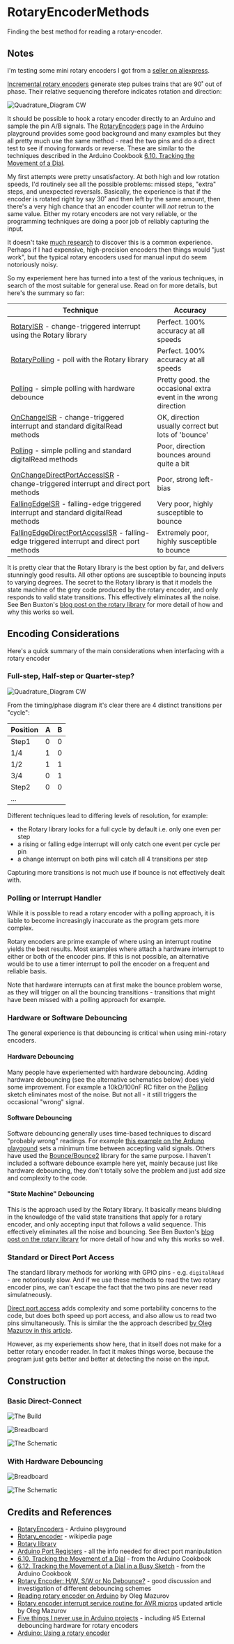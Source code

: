 # RotaryEncoderMethods

Finding the best method for reading a rotary-encoder.

## Notes

I'm testing some mini rotary encoders I got from a
[seller on aliexpress](http://www.aliexpress.com/item/10-pcs-Handle-Length-15MM-EC12-E12-Audio-Encoder-360-Degree-Rotary-Encoder-Tripod/32308666522.html).

[Incremental rotary encoders](https://en.wikipedia.org/wiki/Rotary_encoder#Incremental_rotary_encoder)
generate step pulses trains that are 90˚ out of phase. Their relative sequencing therefore indicates rotation and direction:

![Quadrature_Diagram CW](https://upload.wikimedia.org/wikipedia/en/6/68/Quadrature_Diagram.svg)

It should be possible to hook a rotary encoder directly to an Arduino and sample the pin A/B signals.
The [RotaryEncoders](http://playground.arduino.cc/Main/RotaryEncoders)
page in the Arduino playground provides some good background and many examples
but they all pretty much use the same method - read the two pins and do a direct test to see if moving forwards or reverse.
These are similar to the techniques described in the Arduino Cookbook
[6.10. Tracking the Movement of a Dial](http://www.amazon.com/gp/product/1449313876/ref=as_li_tl?ie=UTF8&camp=1789&creative=390957&creativeASIN=1449313876&linkCode=as2&tag=itsaprli-20&linkId=5F6YF3D5RCEZYXUU).

My first attempts were pretty unsatisfactory.
At both high and low rotation speeds, I'd routinely see all the possible problems: missed steps, "extra" steps, and unexpected reversals.
Basically, the experience is that if the encoder is rotated right by say 30˚ and then left by the same amount, then there's a very high chance
that an encoder counter will *not* retrun to the same value.
Either my rotary encoders are not very reliable, or the programming techniques are doing a poor job of reliably capturing the input.

It doesn't take [much research](https://hifiduino.wordpress.com/2010/10/20/rotaryencoder-hw-sw-no-debounce/) to discover this is a common experience.
Perhaps if I had expensive, high-precision encoders then things would "just work", but the typical rotary encoders used for manual
input do seem notoriously noisy.

So my experiement here has turned into a test of the various techniques, in search of the most suitable for general use.
Read on for more details, but here's the summary so far:

| Technique | Accuracy                                                                                                        |
|-----------|-----------------------------------------------------------------------------------------------------------------|
| [RotaryISR](./RotaryISR) - change-triggered interrupt using the Rotary library | Perfect. 100% accuracy at all speeds       |
| [RotaryPolling](./RotaryPolling) - poll with the Rotary library | Perfect. 100% accuracy at all speeds                      |
| [Polling](./Polling) - simple polling with hardware debounce | Pretty good. the occasional extra event in the wrong direction |
| [OnChangeISR](./OnChangeISR) - change-triggered interrupt and standard digitalRead methods | OK, direction usually correct but lots of 'bounce' |
| [Polling](./Polling) - simple polling and standard digitalRead methods | Poor, direction bounces around quite a bit |
| [OnChangeDirectPortAccessISR](./OnChangeDirectPortAccessISR) - change-triggered interrupt and direct port methods | Poor, strong left-bias |
| [FallingEdgeISR](./FallingEdgeISR) - falling-edge triggered interrupt and standard digitalRead methods | Very poor, highly susceptible to bounce |
| [FallingEdgeDirectPortAccessISR](./FallingEdgeDirectPortAccessISR) - falling-edge triggered interrupt and direct port methods | Extremely poor, highly susceptible to bounce |

It is pretty clear that the Rotary library is the best option by far, and delivers stunningly good results.
All other options are susceptible to bouncing inputs to varying degrees.
The secret to the Rotary library is that it models the state machine of the grey code produced by the rotary encoder,
and only responds to valid state transitions. This effectively eliminates all the noise.
See Ben Buxton's [blog post on the rotary library](http://www.buxtronix.net/2011/10/rotary-encoders-done-properly.html)
for more detail of how and why this works so well.

## Encoding Considerations

Here's a quick summary of the main considerations when interfacing with a rotary encoder

### Full-step, Half-step or Quarter-step?

![Quadrature_Diagram CW](https://upload.wikimedia.org/wikipedia/en/6/68/Quadrature_Diagram.svg)

From the timing/phase diagram it's clear there are 4 distinct transitions per "cycle":

| Position | A | B |
|----------|---|---|
| Step1    | 0 | 0 |
|  1/4     | 1 | 0 |
|  1/2     | 1 | 1 |
|  3/4     | 0 | 1 |
| Step2    | 0 | 0 |
| ...      |   |   |

Different techniques lead to differing levels of resolution, for example:
* the Rotary library looks for a full cycle by default i.e. only one even per step
* a rising or falling edge interrupt will only catch one event per cycle per pin
* a change interrupt on both pins will catch all 4 transitions per step

Capturing more transitions is not much use if bounce is not effectively dealt with.

### Polling or Interrupt Handler

While it is possible to read a rotary encoder with a polling approach, it is liable to become increasingly inaccurate as the program gets more complex.

Rotary encoders are prime example of where using an interrupt routine yields the best results.
Most examples where attach a hardware interrupt to either or both of the encoder pins.
If this is not possible, an alternative would be to use a timer interrupt to
poll the encoder on a frequent and reliable basis.

Note that hardware interrupts can at first make the bounce problem worse, as they will trigger on all the bouncing transitions -
transitions that might have been missed with a polling approach for example.

### Hardware or Software Debouncing

The general experience is that debouncing is critical when using mini-rotary encoders.

#### Hardware Debouncing
Many people have experiemented with hardware debouncing.
Adding hardware debouncing (see the alternative schematics below) does yield some improvement.
For example a 10kΩ/100nF RC filter on the [Polling](./Polling) sketch eliminates most of the noise. But not all -
it still triggers the occasional "wrong" signal.

#### Software Debouncing

Software debouncing generally uses time-based techniques to discard "probably wrong" readings.
For example
[this example on the Arduno playgound](http://playground.arduino.cc/Main/RotaryEncoders#Example16)
sets a minimum time between accepting valid signals.
Others have used the [Bounce/Bounce2](https://github.com/thomasfredericks/Bounce2) library for the same purpose.
I haven't included a software debounce example here yet, mainly because just like hardware debouncing, they don't totally solve the problem
and just add size and complexity to the code.

#### "State Machine" Debouncing

This is the approach used by the Rotary library.
It basically means biulding in the knowledge of the valid state transitions that apply for a rotary encoder, and only accepting
input that follows a valid sequence. This effectively eliminates all the noise and bouncing.
See Ben Buxton's [blog post on the rotary library](http://www.buxtronix.net/2011/10/rotary-encoders-done-properly.html)
for more detail of how and why this works so well.

### Standard or Direct Port Access

The standard library methods for working with GPIO pins - e.g. `digitalRead` - are notoriously slow.
And if we use these methods to read the two rotary encoder pins, we can't escape the fact that the two pins are never read simulatneously.

[Direct port access](https://www.arduino.cc/en/Reference/PortManipulation) adds complexity and some portability concerns to the code,
but does both speed up port access, and also allow us to read two pins simultaneously. This is similar the the approach described
[by Oleg Mazurov in this article](https://www.circuitsathome.com/mcu/rotary-encoder-interrupt-service-routine-for-avr-micros).

However, as my experiements show here, that in itself does not make for a better rotary encoder reader.
In fact it makes things worse, because the program just gets better and better at detecting the noise on the input.

## Construction

### Basic Direct-Connect

![The Build](./assets/RotaryEncoderMethods_build.jpg?raw=true)

![Breadboard](./assets/RotaryEncoderMethods_bb.jpg?raw=true)

![The Schematic](./assets/RotaryEncoderMethods_schematic.jpg?raw=true)


### With Hardware Debouncing

![Breadboard](./assets/RotaryEncoderMethods_hw_debounce_bb.jpg?raw=true)

![The Schematic](./assets/RotaryEncoderMethods_hw_debounce_schematic.jpg?raw=true)


## Credits and References
* [RotaryEncoders](http://playground.arduino.cc/Main/RotaryEncoders) - Arduino playground
* [Rotary_encoder](https://en.wikipedia.org/wiki/Rotary_encoder) - wikipedia page
* [Rotary library](https://github.com/brianlow/Rotary)
* [Arduino Port Registers](https://www.arduino.cc/en/Reference/PortManipulation) - all the info needed for direct port manipulation
* [6.10. Tracking the Movement of a Dial](http://www.amazon.com/gp/product/1449313876/ref=as_li_tl?ie=UTF8&camp=1789&creative=390957&creativeASIN=1449313876&linkCode=as2&tag=itsaprli-20&linkId=5F6YF3D5RCEZYXUU) - from the Arduino Cookbook
* [6.12. Tracking the Movement of a Dial in a Busy Sketch](http://www.amazon.com/gp/product/1449313876/ref=as_li_tl?ie=UTF8&camp=1789&creative=390957&creativeASIN=1449313876&linkCode=as2&tag=itsaprli-20&linkId=5F6YF3D5RCEZYXUU) - from the Arduino Cookbook
* [Rotary Encoder: H/W, S/W or No Debounce?](https://hifiduino.wordpress.com/2010/10/20/rotaryencoder-hw-sw-no-debounce/) - good discussion and investigation of different debouncing schemes
* [Reading rotary encoder on Arduino](https://www.circuitsathome.com/mcu/programming/reading-rotary-encoder-on-arduino) by Oleg Mazurov
* [Rotary encoder interrupt service routine for AVR micros](https://www.circuitsathome.com/mcu/rotary-encoder-interrupt-service-routine-for-avr-micros) updated article by Oleg Mazurov
* [Five things I never use in Arduino projects](https://miscsolutions.wordpress.com/2011/10/16/five-things-i-never-use-in-arduino-projects/) - including #5 External debouncing hardware for rotary encoders
* [Arduino: Using a rotary encoder](http://practicalusage.com/?p=267)
